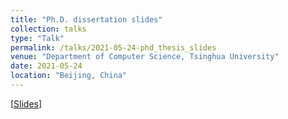 ```yaml
---
title: "Ph.D. dissertation slides"
collection: talks
type: "Talk"
permalink: /talks/2021-05-24-phd_thesis_slides
venue: "Department of Computer Science, Tsinghua University"
date: 2021-05-24
location: "Beijing, China"
---
```


<!-- This is a description of your talk, which is a markdown files that can be all markdown-ified like any other post. Yay markdown! -->

\[[Slides](https://miradel51.github.io/files/phd_experience_sharing.pdf)\] 

